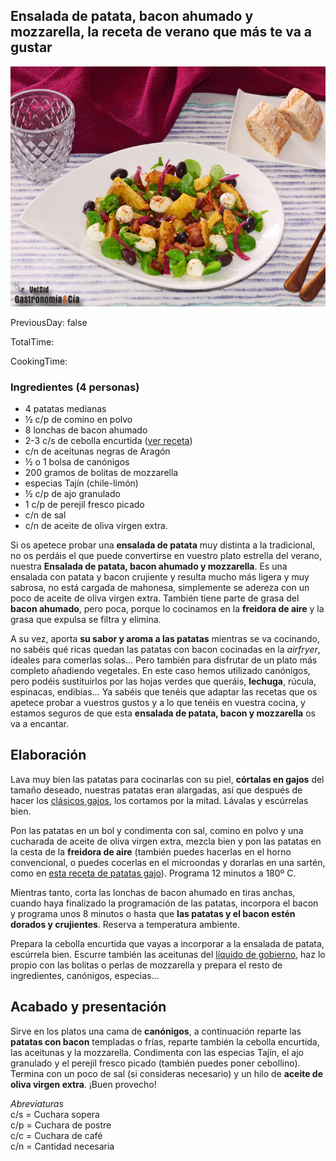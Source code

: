 [title]: #()

## Ensalada de patata, bacon ahumado y mozzarella, la receta de verano que más te va a gustar 

[img]: #()

![](../docs/imgs/0058-ensalada-patata-y-bacon.jpg)

[#url]:#()

[](https://gastronomiaycia.republica.com/2021/07/12/ensalada-de-patata-bacon-ahumado-y-mozzarella-la-receta-de-verano-que-mas-te-va-a-gustar/)

[recipe-time]: #()

PreviousDay: false

TotalTime: 

CookingTime: 

[ingredients-content]: #()

### Ingredientes (4 personas)
*   4 patatas medianas
*   ½ c/p de comino en polvo
*   8 lonchas de bacon ahumado
*   2-3 c/s de cebolla encurtida ([ver receta](https://gastronomiaycia.republica.com/2018/08/19/como-hacer-cebolla-encurtida-para-ensaladas-y-sandwiches/))
*   c/n de aceitunas negras de Aragón
*   ½ o 1 bolsa de canónigos
*   200 gramos de bolitas de mozzarella
*   especias Tajín (chile-limón)
*   ½ c/p de ajo granulado
*   1 c/p de perejil fresco picado
*   c/n de sal
*   c/n de aceite de oliva virgen extra.

[content]: #()


Si os apetece probar una **ensalada de patata** muy distinta a la tradicional, no os perdáis el que puede convertirse en vuestro plato estrella del verano, nuestra **Ensalada de patata, bacon ahumado y mozzarella**. Es una ensalada con patata y bacon crujiente y resulta mucho más ligera y muy sabrosa, no está cargada de mahonesa, simplemente se adereza con un poco de aceite de oliva virgen extra. También tiene parte de grasa del **bacon ahumado**, pero poca, porque lo cocinamos en la **freidora de aire** y la grasa que expulsa se filtra y elimina.

A su vez, aporta **su sabor y aroma a las patatas** mientras se va cocinando, no sabéis qué ricas quedan las patatas con bacon cocinadas en la _airfryer_, ideales para comerlas solas… Pero también para disfrutar de un plato más completo añadiendo vegetales. En este caso hemos utilizado canónigos, pero podéis sustituirlos por las hojas verdes que queráis, **lechuga**, rúcula, espinacas, endibias… Ya sabéis que tenéis que adaptar las recetas que os apetece probar a vuestros gustos y a lo que tenéis en vuestra cocina, y estamos seguros de que esta **ensalada de patata, bacon y mozzarella** os va a encantar.

## Elaboración

Lava muy bien las patatas para cocinarlas con su piel, **córtalas en gajos** del tamaño deseado, nuestras patatas eran alargadas, así que después de hacer los [clásicos gajos](https://gastronomiaycia.republica.com/2011/08/26/como-cortar-las-patatas-en-gajos/), los cortamos por la mitad. Lávalas y escúrrelas bien.

Pon las patatas en un bol y condimenta con sal, comino en polvo y una cucharada de aceite de oliva virgen extra, mezcla bien y pon las patatas en la cesta de la **freidora de aire** (también puedes hacerlas en el horno convencional, o puedes cocerlas en el microondas y dorarlas en una sartén, como en [esta receta de patatas gajo](https://gastronomiaycia.republica.com/2017/07/07/como-hacer-patatas-gajo-saludables-en-diez-minutos/)). Programa 12 minutos[](timer:12:minutes) a 180º C.


Mientras tanto, corta las lonchas de bacon ahumado en tiras anchas, cuando haya finalizado la programación de las patatas, incorpora el bacon y programa unos 8 minutos[](timer:8:minutes) o hasta que **las patatas y el bacon estén dorados y crujientes**. Reserva a temperatura ambiente.

Prepara la cebolla encurtida que vayas a incorporar a la ensalada de patata, escúrrela bien. Escurre también las aceitunas del [líquido de gobierno](https://gastronomiaycia.republica.com/2009/09/30/liquido-de-gobierno/), haz lo propio con las bolitas o perlas de mozzarella y prepara el resto de ingredientes, canónigos, especias…

## Acabado y presentación

Sirve en los platos una cama de **canónigos**, a continuación reparte las **patatas con bacon** templadas o frías, reparte también la cebolla encurtida, las aceitunas y la mozzarella. Condimenta con las especias Tajín, el ajo granulado y el perejil fresco picado (también puedes poner cebollino). Termina con un poco de sal (si consideras necesario) y un hilo de **aceite de oliva virgen extra**. ¡Buen provecho!


_Abreviaturas_  
c/s = Cuchara sopera  
c/p = Cuchara de postre  
c/c = Cuchara de café  
c/n = Cantidad necesaria

